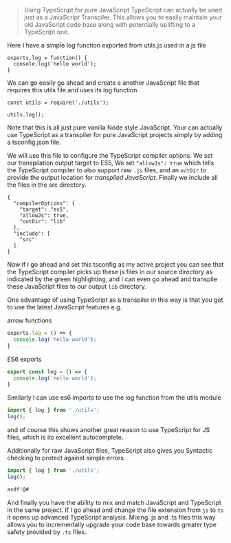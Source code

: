 > Using TypeScript for pure JavaScript
> TypeScript can actually be used just as a JavaScript Transpiler. This allows you to easily maintain your old JavaScript code base along with potentially uplifting to a TypeScript one.

Here I have a simple log function exported from utils.js used in a js file
```
exports.log = function() {
  console.log('hello world');
}
```

We can go easily go ahead and create a another JavaScript file that requires this utils file and uses its log function
```
const utils = require('./utils');

utils.log();
```
Note that this is all just pure vanilla Node style JavaScript. Your can actually use TypeScript as a transpiler for pure JavaScript projects simply by adding a tsconfig.json file. 

We will use this file to configure the TypeScript compiler options. We set our transpilation output target to ES5, We set `"allowJs": true` which tells the TypeScript compiler to also support raw `.js` files, and an `outDir` to provide the output location for *transpiled JavaScript*. Finally we include all the files in the src directory.

```
{
  "compilerOptions": {
    "target": "es5",
    "allowJs": true,
    "outDir": "lib"
  },
  "include": [
    "src"
  ]
}
```

Now if I go ahead and set this tsconfig as my active project you can see that the TypeScript compiler picks up these js files in our source directory as indicated by the green highlighting, and I can even go ahead and transpile these JavaScript files to our output `lib` directory.

One advantage of using TypeScript as a transpiler in this way is that you get to use the latest JavaScript features e.g. 

arrow functions 
```js
exports.log = () => {
  console.log('hello world');
}
```
ES6 exports 
```js
export const log = () => {
  console.log('hello world');
}
```
Similarly I can use es6 imports to use the log function from the utils module
```js
import { log } from './utils';
log();
```
and of course this shows another great reason to use TypeScript for JS files, which is its excellent autocomplete.

Additionally for raw JavaScript files, TypeScript also gives you Syntactic checking to protect against simple errors.
```js
import { log } from './utils';
log();

asdf!@#
```

And finally you have the ability to mix and match JavaScript and TypeScript in the same project. If I go ahead and change the file extension from `js` to `ts` it opens up advanced TypeScript analysis. Mixing .js and .ts files this way allows you to incrementally upgrade your code base towards greater type safety provided by `.ts` files.